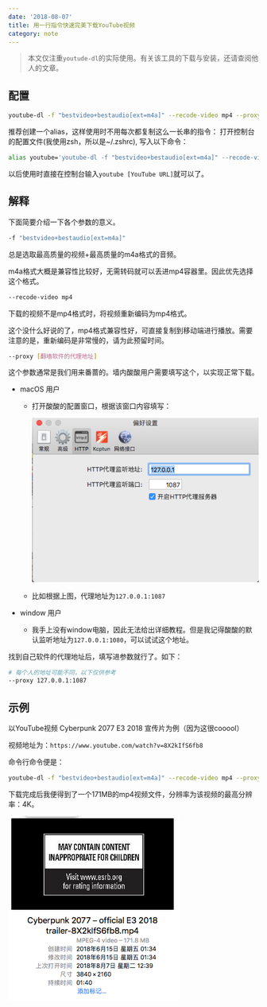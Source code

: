 ```yaml
---
date: '2018-08-07'
title: 用一行指令快速完美下载YouTube视频
category: note
---
```


> 本文仅注重`youtude-dl`的实际使用。有关该工具的下载与安装，还请查阅他人的文章。

## 配置

```bash
youtube-dl -f "bestvideo+bestaudio[ext=m4a]" --recode-video mp4 --proxy [具体内容请看下文]
```

推荐创建一个alias，这样使用时不用每次都复制这么一长串的指令：
打开控制台的配置文件(我使用zsh，所以是~/.zshrc), 写入以下命令：

```bash
alias youtube='youtube-dl -f "bestvideo+bestaudio[ext=m4a]" --recode-video mp4 --proxy [具体内容请看下文]'
```

以后使用时直接在控制台输入`youtube [YouTube URL]`就可以了。

## 解释
下面简要介绍一下各个参数的意义。

```bash
-f "bestvideo+bestaudio[ext=m4a]"
```

总是选取最高质量的视频+最高质量的m4a格式的音频。

m4a格式大概是兼容性比较好，无需转码就可以丢进mp4容器里。因此优先选择这个格式。

```bash
--recode-video mp4
```

下载的视频不是mp4格式时，将视频重新编码为mp4格式。

这个没什么好说的了，mp4格式兼容性好，可直接复制到移动端进行播放。需要注意的是，重新编码是非常慢的，请为此预留时间。

```bash
--proxy [翻墙软件的代理地址]
```

这个参数通常是我们用来番蔷的。墙内酸酸用户需要填写这个，以实现正常下载。

* macOS 用户
    * 打开酸酸的配置窗口，根据该窗口内容填写：
	   
       ![](../assets/images/youtude-dl-tutorial/ss.png)
	
    * 比如根据上图，代理地址为`127.0.0.1:1087`

* window 用户
    * 我手上没有window电脑，因此无法给出详细教程。但是我记得酸酸的默认监听地址为`127.0.0.1:1080`，可以试试这个地址。

	
找到自己软件的代理地址后，填写进参数就行了。如下：

```bash
# 每个人的地址可能不同，以下仅供参考
--proxy 127.0.0.1:1087
```

## 示例

以YouTube视频 Cyberpunk 2077 E3 2018 宣传片为例（因为这很cooool）

视频地址为：`https://www.youtube.com/watch?v=8X2kIfS6fb8`

命令行命令便是：
```bash
youtube-dl -f "bestvideo+bestaudio[ext=m4a]" --recode-video mp4 --proxy 127.0.0.1:1087 https://www.youtube.com/watch?v=8X2kIfS6fb8
```

下载完成后我便得到了一个171MB的mp4视频文件，分辨率为该视频的最高分辨率：4K。

![](../assets/images/youtude-dl-tutorial/result.png)

